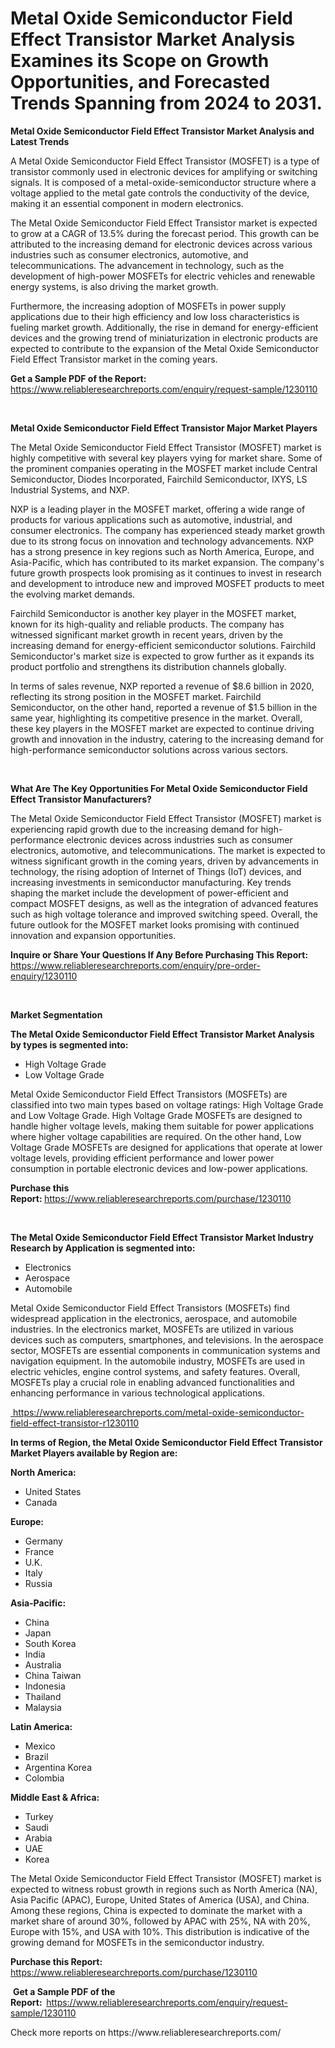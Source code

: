 <p><h1>Metal Oxide Semiconductor Field Effect Transistor Market Analysis Examines its Scope on Growth Opportunities, and Forecasted Trends Spanning from 2024 to 2031.</h1></p><p><strong>Metal Oxide Semiconductor Field Effect Transistor Market Analysis and Latest Trends</strong></p>
<p><p>A Metal Oxide Semiconductor Field Effect Transistor (MOSFET) is a type of transistor commonly used in electronic devices for amplifying or switching signals. It is composed of a metal-oxide-semiconductor structure where a voltage applied to the metal gate controls the conductivity of the device, making it an essential component in modern electronics.</p><p>The Metal Oxide Semiconductor Field Effect Transistor market is expected to grow at a CAGR of 13.5% during the forecast period. This growth can be attributed to the increasing demand for electronic devices across various industries such as consumer electronics, automotive, and telecommunications. The advancement in technology, such as the development of high-power MOSFETs for electric vehicles and renewable energy systems, is also driving the market growth.</p><p>Furthermore, the increasing adoption of MOSFETs in power supply applications due to their high efficiency and low loss characteristics is fueling market growth. Additionally, the rise in demand for energy-efficient devices and the growing trend of miniaturization in electronic products are expected to contribute to the expansion of the Metal Oxide Semiconductor Field Effect Transistor market in the coming years.</p></p>
<p><strong>Get a Sample PDF of the Report:&nbsp;</strong> <a href="https://www.reliableresearchreports.com/enquiry/request-sample/1230110">https://www.reliableresearchreports.com/enquiry/request-sample/1230110</a></p>
<p>&nbsp;</p>
<p><strong>Metal Oxide Semiconductor Field Effect Transistor Major Market Players</strong></p>
<p><p>The Metal Oxide Semiconductor Field Effect Transistor (MOSFET) market is highly competitive with several key players vying for market share. Some of the prominent companies operating in the MOSFET market include Central Semiconductor, Diodes Incorporated, Fairchild Semiconductor, IXYS, LS Industrial Systems, and NXP.</p><p>NXP is a leading player in the MOSFET market, offering a wide range of products for various applications such as automotive, industrial, and consumer electronics. The company has experienced steady market growth due to its strong focus on innovation and technology advancements. NXP has a strong presence in key regions such as North America, Europe, and Asia-Pacific, which has contributed to its market expansion. The company's future growth prospects look promising as it continues to invest in research and development to introduce new and improved MOSFET products to meet the evolving market demands.</p><p>Fairchild Semiconductor is another key player in the MOSFET market, known for its high-quality and reliable products. The company has witnessed significant market growth in recent years, driven by the increasing demand for energy-efficient semiconductor solutions. Fairchild Semiconductor's market size is expected to grow further as it expands its product portfolio and strengthens its distribution channels globally.</p><p>In terms of sales revenue, NXP reported a revenue of $8.6 billion in 2020, reflecting its strong position in the MOSFET market. Fairchild Semiconductor, on the other hand, reported a revenue of $1.5 billion in the same year, highlighting its competitive presence in the market. Overall, these key players in the MOSFET market are expected to continue driving growth and innovation in the industry, catering to the increasing demand for high-performance semiconductor solutions across various sectors.</p></p>
<p>&nbsp;</p>
<p><strong>What Are The Key Opportunities For Metal Oxide Semiconductor Field Effect Transistor Manufacturers?</strong></p>
<p><p>The Metal Oxide Semiconductor Field Effect Transistor (MOSFET) market is experiencing rapid growth due to the increasing demand for high-performance electronic devices across industries such as consumer electronics, automotive, and telecommunications. The market is expected to witness significant growth in the coming years, driven by advancements in technology, the rising adoption of Internet of Things (IoT) devices, and increasing investments in semiconductor manufacturing. Key trends shaping the market include the development of power-efficient and compact MOSFET designs, as well as the integration of advanced features such as high voltage tolerance and improved switching speed. Overall, the future outlook for the MOSFET market looks promising with continued innovation and expansion opportunities.</p></p>
<p><strong>Inquire or Share Your Questions If Any Before Purchasing This Report:</strong> <a href="https://www.reliableresearchreports.com/enquiry/pre-order-enquiry/1230110">https://www.reliableresearchreports.com/enquiry/pre-order-enquiry/1230110</a></p>
<p>&nbsp;</p>
<p><strong>Market Segmentation</strong></p>
<p><strong>The Metal Oxide Semiconductor Field Effect Transistor Market Analysis by types is segmented into:</strong></p>
<p><ul><li>High Voltage Grade</li><li>Low Voltage Grade</li></ul></p>
<p><p>Metal Oxide Semiconductor Field Effect Transistors (MOSFETs) are classified into two main types based on voltage ratings: High Voltage Grade and Low Voltage Grade. High Voltage Grade MOSFETs are designed to handle higher voltage levels, making them suitable for power applications where higher voltage capabilities are required. On the other hand, Low Voltage Grade MOSFETs are designed for applications that operate at lower voltage levels, providing efficient performance and lower power consumption in portable electronic devices and low-power applications.</p></p>
<p><strong>Purchase this Report:&nbsp;</strong><a href="https://www.reliableresearchreports.com/purchase/1230110">https://www.reliableresearchreports.com/purchase/1230110</a></p>
<p>&nbsp;</p>
<p><strong>The Metal Oxide Semiconductor Field Effect Transistor Market Industry Research by Application is segmented into:</strong></p>
<p><ul><li>Electronics</li><li>Aerospace</li><li>Automobile</li></ul></p>
<p><p>Metal Oxide Semiconductor Field Effect Transistors (MOSFETs) find widespread application in the electronics, aerospace, and automobile industries. In the electronics market, MOSFETs are utilized in various devices such as computers, smartphones, and televisions. In the aerospace sector, MOSFETs are essential components in communication systems and navigation equipment. In the automobile industry, MOSFETs are used in electric vehicles, engine control systems, and safety features. Overall, MOSFETs play a crucial role in enabling advanced functionalities and enhancing performance in various technological applications.</p></p>
<p><a href="https://www.reliableresearchreports.com/metal-oxide-semiconductor-field-effect-transistor-r1230110">&nbsp;https://www.reliableresearchreports.com/metal-oxide-semiconductor-field-effect-transistor-r1230110</a></p>
<p><strong>In terms of Region, the Metal Oxide Semiconductor Field Effect Transistor Market Players available by Region are:</strong></p>
<p>
    <p> <strong> North America: </strong>
        <ul>
            <li>United States</li>
            <li>Canada</li>
        </ul>
        </p> 
    <p> <strong> Europe: </strong>
        <ul>
            <li>Germany</li>
            <li>France</li>
            <li>U.K.</li>
            <li>Italy</li>
            <li>Russia</li>
        </ul>
        </p> 
    <p> <strong> Asia-Pacific: </strong>
        <ul>
            <li>China</li>
            <li>Japan</li>
            <li>South Korea</li>
            <li>India</li>
            <li>Australia</li>
            <li>China Taiwan</li>
            <li>Indonesia</li>
            <li>Thailand</li>
            <li>Malaysia</li>
        </ul>
        </p> 
    <p> <strong> Latin America: </strong>
        <ul>
            <li>Mexico</li>
            <li>Brazil</li>
            <li>Argentina Korea</li>
            <li>Colombia</li>
        </ul>
        </p> 
    <p> <strong> Middle East & Africa: </strong>
        <ul>
            <li>Turkey</li>
            <li>Saudi</li>
            <li>Arabia</li>
            <li>UAE</li>
            <li>Korea</li>
        </ul>
    </p>
    </p>
<p><p>The Metal Oxide Semiconductor Field Effect Transistor (MOSFET) market is expected to witness robust growth in regions such as North America (NA), Asia Pacific (APAC), Europe, United States of America (USA), and China. Among these regions, China is expected to dominate the market with a market share of around 30%, followed by APAC with 25%, NA with 20%, Europe with 15%, and USA with 10%. This distribution is indicative of the growing demand for MOSFETs in the semiconductor industry.</p></p>
<p><strong>Purchase this Report: </strong><a href="https://www.reliableresearchreports.com/purchase/1230110">https://www.reliableresearchreports.com/purchase/1230110</a></p>
<p>&nbsp;<strong>Get a Sample PDF of the Report:&nbsp;&nbsp;</strong><a href="https://www.reliableresearchreports.com/enquiry/request-sample/1230110">https://www.reliableresearchreports.com/enquiry/request-sample/1230110</a></p>
<p><strong></strong></p>
<p>Check more reports on https://www.reliableresearchreports.com/</p>